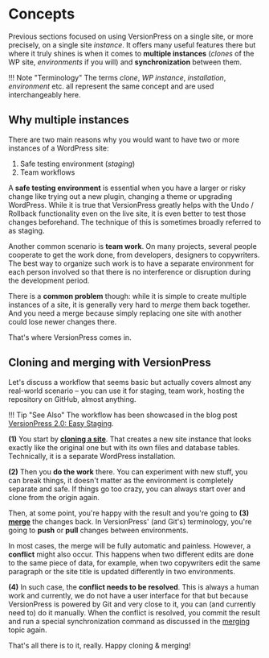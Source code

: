 # Concepts

Previous sections focused on using VersionPress on a single site, or more precisely, on a single site *instance*. It offers many useful features there but where it truly shines is when it comes to **multiple instances** (*clones* of the WP site, *environments* if you will) and **synchronization** between them.

!!! Note "Terminology"
    The terms *clone*, *WP instance*, *installation*, *environment* etc. all represent the same concept and are used interchangeably here.

## Why multiple instances

There are two main reasons why you would want to have two or more instances of a WordPress site:

 1. Safe testing environment (*staging*)
 2. Team workflows

A **safe testing environment** is essential when you have a larger or risky change like trying out a new plugin, changing a theme or upgrading WordPress. While it is true that VersionPress greatly helps with the Undo / Rollback functionality even on the live site, it is even better to test those changes beforehand. The technique of this is sometimes broadly referred to as staging.

Another common scenario is **team work**. On many projects, several people cooperate to get the work done, from developers, designers to copywriters. The best way to organize such work is to have a separate environment for each person involved so that there is no interference or disruption during the development period.

There is a **common problem** though: while it is simple to create multiple instances of a site, it is generally very hard to *merge* them back together. And you need a merge because simply replacing one site with another could lose newer changes there.

That's where VersionPress comes in.


## Cloning and merging with VersionPress

Let's discuss a workflow that seems basic but actually covers almost any real-world scenario – you can use it for staging, team work, hosting the repository on GitHub, almost anything.

!!! Tip "See Also"
    The workflow has been showcased in the blog post [VersionPress 2.0: Easy Staging](https://blog.versionpress.net/2015/09/versionpress-2-0-staging/).

**(1)** You start by **[cloning a site](./cloning)**. That creates a new site instance that looks exactly like the original one but with its own files and database tables. Technically, it is a separate WordPress installation.

**(2)** Then you **do the work** there. You can experiment with new stuff, you can break things, it doesn't matter as the environment is completely separate and safe. If things go too crazy, you can always start over and clone from the origin again.

Then, at some point, you're happy with the result and  you're going to **(3)** **[merge](./merging)** the changes back. In VersionPress' (and Git's) terminology, you're going to **push** or **pull** changes between environments.

In most cases, the merge will be fully automatic and painless. However, a **conflict** might also occur. This happens when two different edits are done to the same piece of data, for example, when two copywriters edit the same paragraph or the site title is updated differently in two environments.

**(4)** In such case, the **conflict needs to be resolved**. This is always a human work and currently, we do not have a user interface for that but because VersionPress is powered by Git and very close to it, you can (and currently need to) do it manually. When the conflict is resolved, you commit the result and run a special synchronization command as discussed in the [merging](./merging) topic again.

That's all there is to it, really. Happy cloning & merging!

